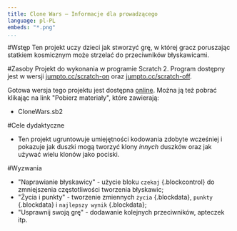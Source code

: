```yaml
---
title: Clone Wars — Informacje dla prowadzącego
language: pl-PL
embeds: "*.png"
...
```


#Wstęp
Ten projekt uczy dzieci jak stworzyć grę, w której gracz poruszając statkiem kosmicznym może strzelać do przeciwników błyskawicami.

#Zasoby
Projekt do wykonania w programie Scratch 2. Program dostępny jest w wersji [jumpto.cc/scratch-on](http://jumpto.cc/scratch-on) oraz [jumpto.cc/scratch-off](http://jumpto.cc/scratch-off).

Gotowa wersja tego projektu jest dostępna <a href="http://scratch.mit.edu/projects/46018140/#editor">online</a>. Można ją też pobrać klikając na link "Pobierz materiały", które zawierają:

+ CloneWars.sb2

#Cele dydaktyczne
+ Ten projekt ugruntowuje umiejętności kodowania zdobyte wcześniej i pokazuje jak duszki mogą tworzyć klony _innych_ duszków oraz jak używać wielu klonów jako pociski.

#Wyzwania
+ "Naprawianie błyskawicy" - użycie bloku `czekaj` {.blockcontrol} do zmniejszenia częstotliwości tworzenia błyskawic;
+ "Życia i punkty" - tworzenie zmiennych `życia` {.blockdata}, `punkty` {.blockdata} i `najlepszy wynik` {.blockdata};
+ "Usprawnij swoją grę" - dodawanie kolejnych przeciwników, apteczek itp.
